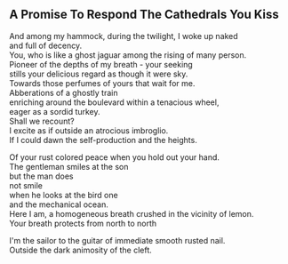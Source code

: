 A Promise To Respond The Cathedrals You Kiss
--------------------------------------------
And among my hammock, during the twilight, I woke up naked  
and full of decency.  
You, who is like a ghost jaguar among the rising of many person.  
Pioneer of the depths of my breath - your seeking  
stills your delicious regard as though it were sky.  
Towards those perfumes of yours that wait for me.  
Abberations of a ghostly train  
enriching around the boulevard within a tenacious wheel,  
eager as a sordid turkey.  
Shall we recount?  
I excite as if outside an atrocious imbroglio.  
If I could dawn the self-production and the heights.  
  
Of your rust colored peace when you hold out your hand.  
The gentleman smiles at the son  
but the man does  
not smile  
when he looks at the bird one  
and the mechanical ocean.  
Here I am, a homogeneous breath crushed in the vicinity of lemon.  
Your breath protects from north to north  
  
I'm the sailor to the guitar of immediate smooth rusted nail.  
Outside the dark animosity of the cleft.  
